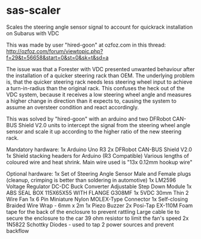 # sas-scaler
Scales the steering angle sensor signal to account for quickrack installation on Subarus with VDC

This was made by user "hired-goon" at ozfoz.com in this thread: http://ozfoz.com/forum/viewtopic.php?f=29&t=56658&start=0&st=0&sk=t&sd=a

The issue was that a Forester with VDC presented unwanted behaviour after the installation of a quicker steering rack than OEM.
The underlying problem is, that the quicker steering rack needs less steering wheel input to achieve a turn-in-radius than the original rack.
This confuses the heck out of the VDC system, because it receives a low steering wheel angle and measures a higher change in direction than it expects to, causing the system to assume an oversteer condition and react accordingly.

This was solved by "hired-goon" with an arduino and two DFRobot CAN-BUS Shield V2.0 units to intercept the signal from the steering wheel angle sensor and scale it up according to the higher ratio of the new steering rack.

Mandatory hardware:
1x Arduino Uno R3
2x DFRobot CAN-BUS Shield V2.0
1x Shield stacking headers for Arduino (R3 Compatible)
Various lengths of coloured wire and heat shrink. Main wire used is "13x 0.12mm hookup wire"

Optional hardware:
1x Set of Steering Angle Sensor Male and Female plugs (cleanup, crimping is better than soldering in automotive)
1x LM2596 Voltage Regulator DC-DC Buck Converter Adjustable Step Down Module
1x ABS SEAL BOX 115X65X55 WITH FLANGE G308MF
1x 5VDC 30mm Thin 2 Wire Fan
1x 6 Pin Miniature Nylon MOLEX-Type Connector
1x Self-closing Braided Wire Wrap - 6mm x 2m
1x Piezo Buzzer 
2x Posi-Tap EX-110M
Foam tape for the back of the enclosure to prevent rattling
Large cable tie to secure the enclosure to the car
39 ohm resistor to limit the fan's speed
2x 1N5822 Schottky Diodes - used to tap 2 power sources and prevent backflow


